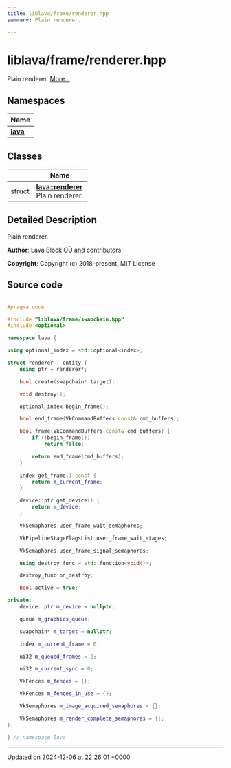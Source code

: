 ```yaml
---
title: liblava/frame/renderer.hpp
summary: Plain renderer. 

---
```


# liblava/frame/renderer.hpp

Plain renderer.  [More...](#detailed-description)

## Namespaces

| Name           |
| -------------- |
| **[lava](/_doxybook/Namespaces/namespacelava.md)**  |

## Classes

|                | Name           |
| -------------- | -------------- |
| struct | **[lava::renderer](/_doxybook/Classes/structlava_1_1renderer.md)** <br>Plain renderer.  |

## Detailed Description

Plain renderer. 

**Author**: Lava Block OÜ and contributors 

**Copyright**: Copyright (c) 2018-present, MIT License 



## Source code

```cpp

#pragma once

#include "liblava/frame/swapchain.hpp"
#include <optional>

namespace lava {

using optional_index = std::optional<index>;

struct renderer : entity {
    using ptr = renderer*;

    bool create(swapchain* target);

    void destroy();

    optional_index begin_frame();

    bool end_frame(VkCommandBuffers const& cmd_buffers);

    bool frame(VkCommandBuffers const& cmd_buffers) {
        if (!begin_frame())
            return false;

        return end_frame(cmd_buffers);
    }

    index get_frame() const {
        return m_current_frame;
    }

    device::ptr get_device() {
        return m_device;
    }

    VkSemaphores user_frame_wait_semaphores;

    VkPipelineStageFlagsList user_frame_wait_stages;

    VkSemaphores user_frame_signal_semaphores;

    using destroy_func = std::function<void()>;

    destroy_func on_destroy;

    bool active = true;

private:
    device::ptr m_device = nullptr;

    queue m_graphics_queue;

    swapchain* m_target = nullptr;

    index m_current_frame = 0;

    ui32 m_queued_frames = 2;

    ui32 m_current_sync = 0;

    VkFences m_fences = {};

    VkFences m_fences_in_use = {};

    VkSemaphores m_image_acquired_semaphores = {};

    VkSemaphores m_render_complete_semaphores = {};
};

} // namespace lava
```


-------------------------------

Updated on 2024-12-06 at 22:26:01 +0000
